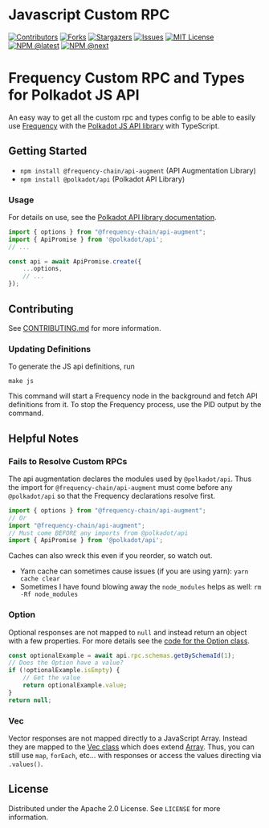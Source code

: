 # Javascript Custom RPC

<!-- PROJECT SHIELDS -->
<!--
*** I'm using markdown "reference style" links for readability.
*** Reference links are enclosed in brackets [ ] instead of parentheses ( ).
*** See the bottom of this document for the declaration of the reference variables
*** for contributors-url, forks-url, etc. This is an optional, concise syntax you may use.
*** https://www.markdownguide.org/basic-syntax/#reference-style-links
-->
[![Contributors][contributors-shield]][contributors-url]
[![Forks][forks-shield]][forks-url]
[![Stargazers][stars-shield]][stars-url]
[![Issues][issues-shield]][issues-url]
[![MIT License][license-shield]][license-url]
[![NPM @latest][npm-shield]][npm-url]
[![NPM @next][npm-next-shield]][npm-next-url]


# Frequency Custom RPC and Types for Polkadot JS API

An easy way to get all the custom rpc and types config to be able to easily use [Frequency](https://github.com/LibertyDSNP/frequency/) with the [Polkadot JS API library](https://www.npmjs.com/package/@polkadot/api) with TypeScript.

<!-- GETTING STARTED -->
## Getting Started

- `npm install @frequency-chain/api-augment` (API Augmentation Library)
- `npm install @polkadot/api` (Polkadot API Library)

### Usage

For details on use, see the [Polkadot API library documentation](https://polkadot.js.org/docs/api).

```typescript
import { options } from "@frequency-chain/api-augment";
import { ApiPromise } from '@polkadot/api';
// ...

const api = await ApiPromise.create({
    ...options,
    // ...
});
```

<!-- CONTRIBUTING -->
## Contributing

See [CONTRIBUTING.md](CONTRIBUTING.md) for more information.

### Updating Definitions

To generate the JS api definitions, run
```
make js
```

This command will start a Frequency node in the background and fetch API definitions from it. To stop the Frequency process, use the PID output by the command.

## Helpful Notes

### Fails to Resolve Custom RPCs

The api augmentation declares the modules used by `@polkadot/api`.
Thus the import for `@frequency-chain/api-augment` must come before any `@polkadot/api` so that the Frequency declarations resolve first.

```typescript
import { options } from "@frequency-chain/api-augment";
// Or
import "@frequency-chain/api-augment";
// Must come BEFORE any imports from @polkadot/api
import { ApiPromise } from '@polkadot/api';
```

Caches can also wreck this even if you reorder, so watch out.

- Yarn cache can sometimes cause issues (if you are using yarn): `yarn cache clear`
- Sometimes I have found blowing away the `node_modules` helps as well: `rm -Rf node_modules`

### Option<T>

Optional responses are not mapped to `null` and instead return an object with a few properties.
For more details see the [code for the Option class](https://github.com/polkadot-js/api/blob/master/packages/types-codec/src/base/Option.ts).
```javascript
const optionalExample = await api.rpc.schemas.getBySchemaId(1);
// Does the Option have a value?
if (!optionalExample.isEmpty) {
    // Get the value
    return optionalExample.value;
}
return null;
```

### Vec<T>

Vector responses are not mapped directly to a JavaScript Array.
Instead they are mapped to the [Vec class](https://github.com/polkadot-js/api/blob/master/packages/types-codec/src/base/Vec.ts) which does extend [Array](https://developer.mozilla.org/en-US/docs/Web/JavaScript/Reference/Global_Objects/Array).
Thus, you can still use `map`, `forEach`, etc... with responses or access the values directing via `.values()`.

<!-- LICENSE -->
## License

Distributed under the Apache 2.0 License. See `LICENSE` for more information.


<!-- MARKDOWN LINKS & IMAGES -->
<!-- https://www.markdownguide.org/basic-syntax/#reference-style-links -->
[contributors-shield]: https://img.shields.io/github/contributors/LibertyDSNP/frequency.svg?style=for-the-badge
[contributors-url]: https://github.com/LibertyDSNP/frequency/graphs/contributors
[forks-shield]: https://img.shields.io/github/forks/LibertyDSNP/frequency.svg?style=for-the-badge
[forks-url]: https://github.com/LibertyDSNP/frequency/network/members
[stars-shield]: https://img.shields.io/github/stars/LibertyDSNP/frequency.svg?style=for-the-badge
[stars-url]: https://github.com/LibertyDSNP/frequency/stargazers
[issues-shield]: https://img.shields.io/github/issues/LibertyDSNP/frequency.svg?style=for-the-badge
[issues-url]: https://github.com/LibertyDSNP/frequency/issues
[license-shield]: https://img.shields.io/github/license/LibertyDSNP/frequency.svg?style=for-the-badge
[license-url]: https://github.com/LibertyDSNP/frequency/blob/master/LICENSE
[npm-shield]: https://img.shields.io/npm/v/@frequency-chain/api-augment?label=npm%20%40latest&style=for-the-badge
[npm-url]: https://www.npmjs.com/package/@frequency-chain/api-augment
[npm-next-shield]: https://img.shields.io/npm/v/@frequency-chain/api-augment/next?label=npm%20%40next&style=for-the-badge
[npm-next-url]: https://www.npmjs.com/package/@frequency-chain/api-augment
